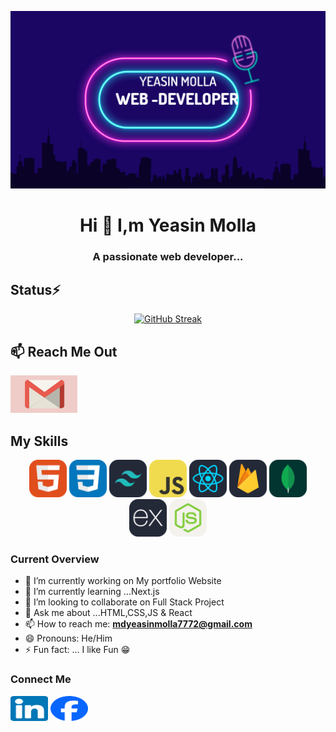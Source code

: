 <img src='./_Electric Neon Podcast Youtube Banner.png' alt='banner'></img>

<!-- about me -->
<h1 align="center" >Hi 👋 I,m Yeasin Molla </h1>
<h3 align="center" >A passionate web developer...</h3>



<h2  align="left" >Status⚡</h2>
<div align='center'>
<a href="https://git.io/streak-stats"><img src="https://github-readme-streak-stats.herokuapp.com?user=Yeasin7772&theme=radical" alt="GitHub Streak" /></a>
</div> 
<!-- [![GitHub Streak](https://github-readme-streak-stats.herokuapp.com?user=Yeasin7772&theme=radical)](https://git.io/streak-stats) -->

<h2  align="left" >📫 Reach Me Out</h2>
<p><img height="60" src='./images.png'></img> </p>



<!-- my skills -->
<h2  align="left" >My Skills</h2>
<p align="center">
<img height="60" src="./HTML.svg"/>
<img height="60" src="./CSS.svg"/>
<img height="60" src="./TailwindCSS-Dark.svg"/>
<img height="60" src="./JavaScript.svg"/>
<img height="60" src="./React-Dark.svg"/>
<img height="60" src="./Firebase-Dark.svg"/>
<img height="60" src="./MongoDB.svg"/>
<img height="60" src="./ExpressJS-Dark.svg"/>
<img height="60" src="./NodeJS-Light.svg"/>



<h3>Current Overview</h3>

- 🔭 I’m currently working on My portfolio Website
- 🌱 I’m currently learning ...Next.js
- 👯 I’m looking to collaborate on Full Stack Project
- 💬 Ask me about ...HTML,CSS,JS & React
- 📫 How to reach me: **mdyeasinmolla7772@gmail.com**
- 😄 Pronouns: He/Him
- ⚡ Fun fact: ... I like Fun 😁





<!-- social icon and link -->
<h3>Connect Me </h3>
<p align="left">
<a href="https://www.linkedin.com/in/yeasin-molla-80a30423b/" target="blank"><img align="center" src="./174857.png" alt="Yeasin Molla" height="40" width="60" /></a>
<a href="https://www.facebook.com/yasin.ararfa/" target="blank"><img align="center" src="./Facebook_Logo_2023.png" alt="Yeasin" height="40" width="60" /></a>

</p>
